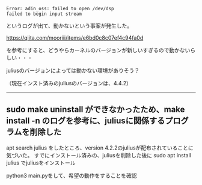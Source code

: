 ```
Error: adin_oss: failed to open /dev/dsp
failed to begin input stream
```

というログが出て、動かないという事案が発生した。

https://qiita.com/mooriii/items/e6bd0c8c07ef4c94fa0d

を参考にすると、どうやらカーネルのバージョンが新しいすぎるので動かないらしい・・・

juliusのバージョンによっては動かない環境がありそう？

（現在インスト済みのjuliusのバージョンは、4.4.2）


----------------------------------------------------------------

sudo make uninstall ができなかったため、make install -n のログを参考に、juliusに関係するプログラムを削除した
---------------------------------------------------------------


apt search julius
をしたところ、version 4.2.2のjuliusが配布されていることに気づいた。
すでにインストール済みの、juliusを削除した後に
sudo apt install julius
でjuliusをインストール

python3 main.pyをして、希望の動作をすることを確認
